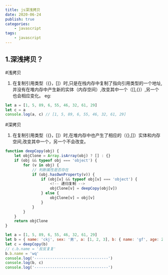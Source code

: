 ```yaml
---
title: js深浅拷贝
date: 2020-06-24
publish: true
categories:
	- javascript
tags:
	- javascript
---
```


## 1.深浅拷贝？
#浅拷贝
1.  在复制引用类型（{}，[]）时,只是在栈内存中复制了指向引用类型的一个地址,并没有在堆内存中产生新的实体（内存空间）,改变其中一个（[],{}）,另一个也会相应变化。
eg:
```javascript
let a = [1, 5, 89, 6, 55, 46, 32, 61, 29]
let c = a
console.log(a, c) // [1, 5, 89, 6, 55, 46, 32, 61, 29] 
```

#深拷贝
1. 在复制引用类型（{}，[]）时,在堆内存中也产生了相应的（{},[]）实体和内存空间,改变其中一个，另一个不会改变。

```javascript
function deepCopy(obj) {
    let objClone = Array.isArray(obj) ? [] : {}
    if (obj && typeof obj === 'object') {
        for (v in obj) {
            // 判断属性是否存在
            if (obj.hasOwnProperty(v)) {
                if (obj[v] && typeof obj[v] === 'object') {
					<!-- 递归复制 -->
                    objClone[v] = deepCopy(obj[v])
                } else {
                    objClone[v] = obj[v]
                }
            }
        }
    }
    return objClone
}

let a = [1, 5, 89, 6, 55, 46, 32, 61, 29]
let b = { name: 'ckj', sex: '男', a: [1, 2, 3], b: { name: 'gf', age: 23 } }
let c = deepCopy(b)
// c.b.name = '反反复复'
b.b.name = 'wq'
console.log('---------------------------------')
console.log(b, c)
console.log('---------------------------------')
```